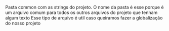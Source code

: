 Pasta common com as strings do projeto. O nome da pasta é esse porque é um 
arquivo comum para todos os outros arquivos do projeto que tenham algum texto
Esse tipo de arquivo é util caso queiramos fazer a globalização do nosso projeto
